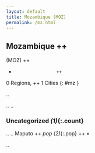 ```yaml
---
layout: default
title: Mozambique (MOZ)
permalink: /mz.html
---
```



## Mozambique   ++
(MOZ)  ++
-                     ++
0 Regions, ++
1 Cities
{: #mz }

.. 




.. 
.. 


### Uncategorized _(1)_{:.count}


..
..
Maputo  ++
 _pop (2)_{:.pop} ++
•




.. 
 
